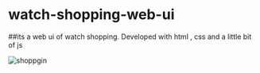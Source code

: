 # watch-shopping-web-ui
##its a web ui of watch shopping. Developed with html , css and a little bit of js 


![shoppgin](https://user-images.githubusercontent.com/54494834/87850337-0f7f9a00-c90d-11ea-8ff0-dd9abb93e941.jpg)

